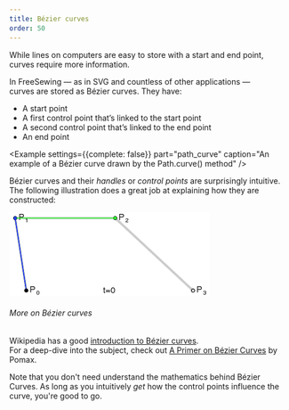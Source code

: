 ```yaml
---
title: Bézier curves
order: 50
---
```


While lines on computers are easy to store with a start and end point, 
curves require more information.

In FreeSewing — as in SVG and countless of other applications —  
curves are stored as Bézier curves. They have:

 - A start point
 - A first control point that’s linked to the start point
 - A second control point that’s linked to the end point
 - An end point

<Example settings={{complete: false}} part="path_curve" caption="An example of a Bézier curve drawn by the Path.curve() method" />

Bézier curves and their *handles* or *control points* are surprisingly intuitive. 
The following illustration does a great job at explaining how they are constructed:

![How Bézier curves are constructed](bezier.gif)

<Note>

###### More on Bézier curves

Wikipedia has a good [introduction to Bézier curves](https://pomax.github.io/bezierinfo/).  
For a deep-dive into the subject, check out [A Primer on Bézier Curves](https://pomax.github.io/bezierinfo/) by Pomax.

Note that you don't need understand the mathematics behind Bézier Curves. 
As long as you intuitively *get* how the control points influence the curve, you're good to go.

</Note>


